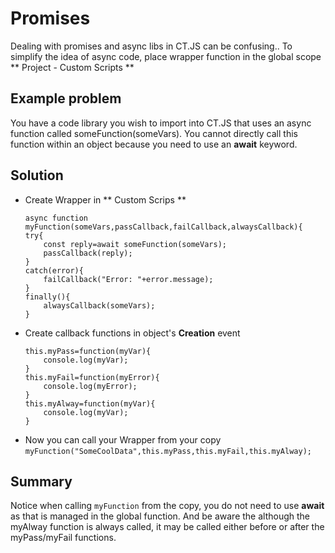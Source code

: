 # Promises

Dealing with promises and async libs in CT.JS
can be confusing.. To simplify the idea of async code,
place wrapper function in the global scope 
** Project - Custom Scripts **

## Example problem

You have a code library you wish to import into CT.JS
that uses an async function called someFunction(someVars).
You cannot directly call this function within an object
because you need to use an **await** keyword.

## Solution

* Create Wrapper in ** Custom Scrips **
	```
	async function myFunction(someVars,passCallback,failCallback,alwaysCallback){
	try{
		const reply=await someFunction(someVars);
		passCallback(reply);
	}
	catch(error){
		failCallback("Error: "+error.message);
	}
	finally(){
		alwaysCallback(someVars);
	}
	```
* Create callback functions in object's **Creation** event
	```
	this.myPass=function(myVar){
		console.log(myVar);
	}
	this.myFail=function(myError){
		console.log(myError);
	}
	this.myAlway=function(myVar){
		console.log(myVar);
	}
	```
* Now you can call your Wrapper from your copy
	`myFunction("SomeCoolData",this.myPass,this.myFail,this.myAlway);`
	
## Summary

Notice when calling `myFunction` from the copy, you do not need
to use **await** as that is managed in the global function.
And be aware the although the myAlway function is always called,
it may be called either before or after the myPass/myFail functions. 